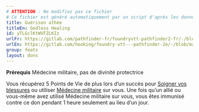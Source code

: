 ```yaml
---
# ATTENTION : Ne modifiez pas ce fichier
# Ce fichier est généré automatiquement par un script d'après les données du module Foundry VTT officiel et de sa traduction
title: Guérison athée
titleEn: Godless Healing
id: yTLGclKtWVFZLKIz
urlFr: https://gitlab.com/pathfinder-fr/foundryvtt-pathfinder2-fr/-/blob/master/data/feats/yTLGclKtWVFZLKIz.htm
urlEn: https://gitlab.com/hooking/foundry-vtt---pathfinder-2e/-/blob/master/packs/data/feats.db/godless-healing.json
group: feats
layout: dons
---
```

**Prérequis** Médecine militaire, pas de divinité protectrice

Vous récupérez 5 Points de Vie de plus lors d’un succès pour [Soigner vos blessures](../actions/soigner-les-blessures.md) ou utiliser [Médecine militaire](médecine-militaire.md) sur vous. Une fois qu’un allié ou vous-même avez utilisé Médecine militaire sur vous, vous êtes immunisé contre ce don pendant 1 heure seulement au lieu d’un jour.


